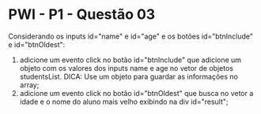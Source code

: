 # PWI - P1 - Questão 03

Considerando os inputs id="name" e id="age" e os botões id="btnInclude" e id="btnOldest":

1. adicione um evento click no botão id="btnInclude" que adicione um objeto com os valores dos inputs name e age no vetor de objetos studentsList. DICA: Use um objeto para guardar as informações no array;
2. adicione um evento click no botão id="btnOldest" que busca no vetor a idade e o nome do aluno mais velho exibindo na div id="result";
